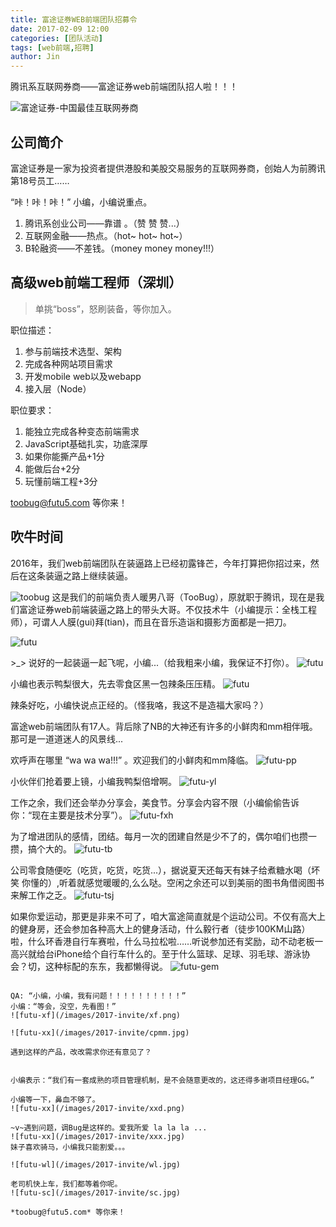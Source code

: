 ```yaml
---
title: 富途证券WEB前端团队招募令
date: 2017-02-09 12:00
categories: [团队活动]
tags: [web前端,招聘]
author: Jin
---
```


腾讯系互联网券商——富途证券web前端团队招人啦！！！

![富途证券-中国最佳互联网券商](/images/2017-invite/futu.jpg)

## 公司简介

富途证券是一家为投资者提供港股和美股交易服务的互联网券商，创始人为前腾讯第18号员工……

“咔！咔！咔！” 小编，小编说重点。

1. 腾讯系创业公司——靠谱 。（赞 赞 赞...）
2. 互联网金融——热点。（hot~ hot~ hot~）
3. B轮融资——不差钱。（money money money!!!）

## 高级web前端工程师（深圳）
> 单挑“boss”，怒刷装备，等你加入。

职位描述：
1. 参与前端技术选型、架构
2. 完成各种网站项目需求
3. 开发mobile web以及webapp
4. 接入层（Node）

职位要求：
1. 能独立完成各种变态前端需求
2. JavaScript基础扎实，功底深厚
3. 如果你能撕产品+1分
4. 能做后台+2分
5. 玩懂前端工程+3分

toobug@futu5.com 等你来！
<!-- more -->

## 吹牛时间

2016年，我们web前端团队在装逼路上已经初露锋芒，今年打算把你招过来，然后在这条装逼之路上继续装逼。

![toobug](/images/2017-invite/toobug.jpg)
这是我们的前端负责人暖男八哥（TooBug），原就职于腾讯，现在是我们富途证券web前端装逼之路上的带头大哥。不仅技术牛（小编提示：全栈工程师），可谓人人膜(gui)拜(tian)，而且在音乐造诣和摄影方面都是一把刀。

![futu](/images/2017-invite/zb.jpg)

\>\_\> 说好的一起装逼一起飞呢，小编...（给我粗来小编，我保证不打你）。
![futu](/images/2017-invite/pl.gif)

小编也表示鸭梨很大，先去零食区黑一包辣条压压精。
![futu](/images/2017-invite/lt.jpg)

辣条好吃，小编快说点正经的。（怪我咯，我这不是造福大家吗？）

富途web前端团队有17人。背后除了NB的大神还有许多的小鲜肉和mm相伴哦。那可是一道道迷人的风景线...

欢呼声在哪里 “wa wa wa!!!” 。欢迎我们的小鲜肉和mm降临。
![futu-pp](/images/2017-invite/pp.jpg)

小伙伴们抢着要上镜，小编我鸭梨倍增啊。
![futu-yl](/images/2017-invite/1-1.jpg)

工作之余，我们还会举办分享会，美食节。分享会内容不限（小编偷偷告诉你：“现在主要是技术分享”）。
![futu-fxh](/images/2017-invite/fxh.jpg)

为了增进团队的感情，团结。每月一次的团建自然是少不了的，偶尔咱们也攒一攒，搞个大的。
![futu-tb](/images/2017-invite/tb.jpg)

公司零食随便吃（吃货，吃货，吃货...），据说夏天还每天有妹子给煮糖水喝（坏笑 你懂的）,听着就感觉暖暖的,么么哒。空闲之余还可以到美丽的图书角借阅图书来解工作之乏。
![futu-tsj](/images/2017-invite/tsj.jpg)

如果你爱运动，那更是非来不可了，咱大富途简直就是个运动公司。不仅有高大上的健身房，还会参加各种高大上的健身活动，什么毅行者（徒步100KM山路）啦，什么环香港自行车赛啦，什么马拉松啦……听说参加还有奖励，动不动老板一高兴就给台iPhone给个自行车什么的。至于什么篮球、足球、羽毛球、游泳协会？切，这种标配的东东，我都懒得说。
![futu-gem](/images/2017-invite/gem.jpg)


~~~~~~~~~~~~~~~美丽的分割线~~~~~~~~~~~~~~~~~~~~~~

QA: “小编，小编，我有问题！！！！！！！！！！”
小编：“等会，没空，先看图！”
![futu-xf](/images/2017-invite/xf.png)

![futu-xx](/images/2017-invite/cpmm.jpg)

遇到这样的产品，改改需求你还有意见了？


小编表示：“我们有一套成熟的项目管理机制，是不会随意更改的，这还得多谢项目经理GG。”

小编等一下，鼻血不够了。
![futu-xx](/images/2017-invite/xxd.png)

~v~遇到问题，调Bug是这样的。爱我所爱 la la la ...
![futu-xx](/images/2017-invite/xxx.jpg)
妹子喜欢骑马，小编我只能割爱。。。

![futu-wl](/images/2017-invite/wl.jpg)

老司机快上车，我们都等着你呢。
![futu-sc](/images/2017-invite/sc.jpg)

*toobug@futu5.com* 等你来！
